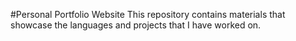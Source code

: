 #Personal Portfolio Website
This repository contains materials that showcase the languages and projects that I have worked on.